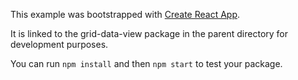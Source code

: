 This example was bootstrapped with [Create React App](https://github.com/facebook/create-react-app).

It is linked to the grid-data-view package in the parent directory for development purposes.

You can run `npm install` and then `npm start` to test your package.
